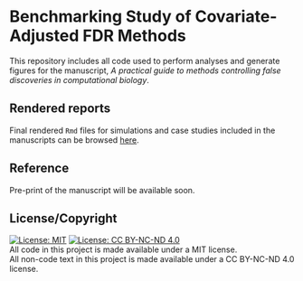 # Benchmarking Study of Covariate-Adjusted FDR Methods 

This repository includes all code used to perform analyses and generate figures for the manuscript, _A practical guide to methods controlling false discoveries in computational biology_. 

## Rendered reports

Final rendered `Rmd` files for simulations and case studies included in the manuscripts can be browsed [here](http://www.pkimes.com/benchmark-fdr-html/).

## Reference

Pre-print of the manuscript will be available soon.

## License/Copyright
[![License: MIT](https://img.shields.io/badge/License-MIT-yellow.svg)](https://opensource.org/licenses/MIT) [![License: CC BY-NC-ND 4.0](https://img.shields.io/badge/License-CC%20BY--NC--ND%204.0-lightgrey.svg)](https://creativecommons.org/licenses/by-nc-nd/4.0/)  
All code in this project is made available under a MIT license.  
All non-code text in this project is made available under a CC BY-NC-ND 4.0 license.
